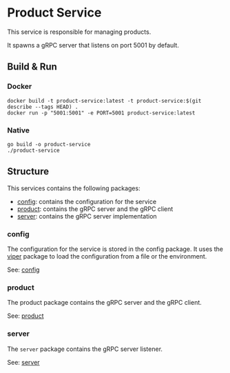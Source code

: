 # Product Service

This service is responsible for managing products.

It spawns a gRPC server that listens on port 5001 by default.

## Build & Run

### Docker

```shell
docker build -t product-service:latest -t product-service:$(git describe --tags HEAD) .
docker run -p "5001:5001" -e PORT=5001 product-service:latest
```

### Native

```shell
go build -o product-service
./product-service
```

## Structure

This services contains the following packages:
- [config](#config): contains the configuration for the service
- [product](#product): contains the gRPC server and the gRPC client
- [server](#server): contains the gRPC server implementation

### config

The configuration for the service is stored in the config package. 
It uses the [viper](https://github.com/spf13/viper) package to load the configuration from a file or the environment.

See: [config](config)

### product

The product package contains the gRPC server and the gRPC client.

See: [product](product)

### server

The `server` package contains the gRPC server listener.

See: [server](server)
